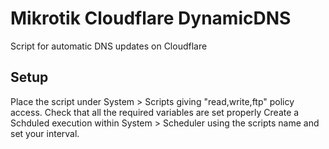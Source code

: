 # Mikrotik Cloudflare DynamicDNS
Script for automatic DNS updates on Cloudflare

## Setup
Place the script under System > Scripts giving "read,write,ftp" policy access.
Check that all the required variables are set properly
Create a Schduled execution within System > Scheduler using the scripts name and set your interval.

